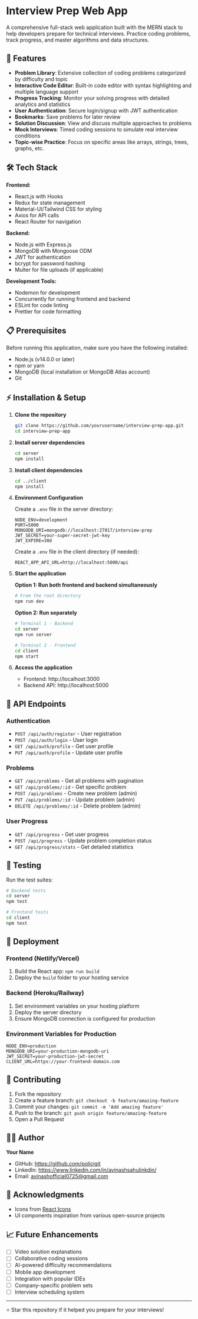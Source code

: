 # Interview Prep Web App

A comprehensive full-stack web application built with the MERN stack to help developers prepare for technical interviews. Practice coding problems, track progress, and master algorithms and data structures.

## 🚀 Features

- **Problem Library**: Extensive collection of coding problems categorized by difficulty and topic
- **Interactive Code Editor**: Built-in code editor with syntax highlighting and multiple language support
- **Progress Tracking**: Monitor your solving progress with detailed analytics and statistics
- **User Authentication**: Secure login/signup with JWT authentication
- **Bookmarks**: Save problems for later review
- **Solution Discussion**: View and discuss multiple approaches to problems
- **Mock Interviews**: Timed coding sessions to simulate real interview conditions
- **Topic-wise Practice**: Focus on specific areas like arrays, strings, trees, graphs, etc.

## 🛠️ Tech Stack

**Frontend:**
- React.js with Hooks
- Redux for state management
- Material-UI/Tailwind CSS for styling
- Axios for API calls
- React Router for navigation

**Backend:**
- Node.js with Express.js
- MongoDB with Mongoose ODM
- JWT for authentication
- bcrypt for password hashing
- Multer for file uploads (if applicable)

**Development Tools:**
- Nodemon for development
- Concurrently for running frontend and backend
- ESLint for code linting
- Prettier for code formatting

## 📋 Prerequisites

Before running this application, make sure you have the following installed:

- Node.js (v14.0.0 or later)
- npm or yarn
- MongoDB (local installation or MongoDB Atlas account)
- Git

## ⚡ Installation & Setup

1. **Clone the repository**
   ```bash
   git clone https://github.com/yourusername/interview-prep-app.git
   cd interview-prep-app
   ```

2. **Install server dependencies**
   ```bash
   cd server
   npm install
   ```

3. **Install client dependencies**
   ```bash
   cd ../client
   npm install
   ```

4. **Environment Configuration**
   
   Create a `.env` file in the server directory:
   ```env
   NODE_ENV=development
   PORT=5000
   MONGODB_URI=mongodb://localhost:27017/interview-prep
   JWT_SECRET=your-super-secret-jwt-key
   JWT_EXPIRE=30d
   ```

   Create a `.env` file in the client directory (if needed):
   ```env
   REACT_APP_API_URL=http://localhost:5000/api
   ```

5. **Start the application**
   
   **Option 1: Run both frontend and backend simultaneously**
   ```bash
   # From the root directory
   npm run dev
   ```

   **Option 2: Run separately**
   ```bash
   # Terminal 1 - Backend
   cd server
   npm run server

   # Terminal 2 - Frontend
   cd client
   npm start
   ```

6. **Access the application**
   - Frontend: http://localhost:3000
   - Backend API: http://localhost:5000

## 🔌 API Endpoints

### Authentication
- `POST /api/auth/register` - User registration
- `POST /api/auth/login` - User login
- `GET /api/auth/profile` - Get user profile
- `PUT /api/auth/profile` - Update user profile

### Problems
- `GET /api/problems` - Get all problems with pagination
- `GET /api/problems/:id` - Get specific problem
- `POST /api/problems` - Create new problem (admin)
- `PUT /api/problems/:id` - Update problem (admin)
- `DELETE /api/problems/:id` - Delete problem (admin)

### User Progress
- `GET /api/progress` - Get user progress
- `POST /api/progress` - Update problem completion status
- `GET /api/progress/stats` - Get detailed statistics

## 🧪 Testing

Run the test suites:

```bash
# Backend tests
cd server
npm test

# Frontend tests
cd client
npm test
```

## 🚀 Deployment

### Frontend (Netlify/Vercel)
1. Build the React app: `npm run build`
2. Deploy the `build` folder to your hosting service

### Backend (Heroku/Railway)
1. Set environment variables on your hosting platform
2. Deploy the server directory
3. Ensure MongoDB connection is configured for production

### Environment Variables for Production
```env
NODE_ENV=production
MONGODB_URI=your-production-mongodb-uri
JWT_SECRET=your-production-jwt-secret
CLIENT_URL=https://your-frontend-domain.com
```

## 🤝 Contributing

1. Fork the repository
2. Create a feature branch: `git checkout -b feature/amazing-feature`
3. Commit your changes: `git commit -m 'Add amazing feature'`
4. Push to the branch: `git push origin feature/amazing-feature`
5. Open a Pull Request



## 👨‍💻 Author

**Your Name**
- GitHub: https://github.com/policigit
- LinkedIn: https://www.linkedin.com/in/avinashsahulinkdin/
- Email: avinashofficial0725@gmail.com

## 🙏 Acknowledgments


- Icons from [React Icons](https://react-icons.github.io/react-icons/)
- UI components inspiration from various open-source projects

## 📈 Future Enhancements

- [ ] Video solution explanations
- [ ] Collaborative coding sessions
- [ ] AI-powered difficulty recommendations
- [ ] Mobile app development
- [ ] Integration with popular IDEs
- [ ] Company-specific problem sets
- [ ] Interview scheduling system

---

⭐ Star this repository if it helped you prepare for your interviews!

